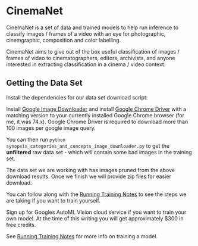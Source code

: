 # CinemaNet

CinemaNet is a set of data and trained models to help run inference to classify images / frames of a video with an eye for photographic, cinemgraphic, composition and color labelling.

CinemaNet aims to give out of the box useful classification of images / frames of video to cinematographers, editors, archivists, and anyone interested in extracting classification in a cinema / video context.

## Getting the Data Set

Install the dependencies for our data set download script:

Install [Google Image Downloader](https://github.com/hardikvasa/google-images-download) and install [Google Chrome Driver](https://sites.google.com/a/chromium.org/chromedriver/downloads) with a matching version to your currently installed Google Chrome browser (for me, it was 74.x). Google Chrome Driver is required to download more than 100 images per google image query.

You can then run `python synopsis_categories_and_concepts_image_downloader.py` to get the **unfiltered** raw data set - which will contain some bad images in the training set.

The data set we are working with has images pruned from the above download results. Once we finish we will provide zip files for easier download.

You can follow along with the [Running Training Notes](https://github.com/Synopsis/CinemaNet/blob/master/Running%20Training%20Notes.md) to see the steps we are taking if you want to train yourself. 

Sign up for Googles AutoML Vision cloud service if you want to train your own model. At the time of this writing you will get approximately $300 in free credits.

See [Running Training Notes](https://github.com/Synopsis/CinemaNet/blob/master/Running%20Training%20Notes.md) for more info on training a model.
